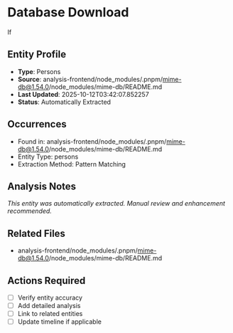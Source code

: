 # Database Download

If

## Entity Profile
- **Type**: Persons
- **Source**: analysis-frontend/node_modules/.pnpm/mime-db@1.54.0/node_modules/mime-db/README.md
- **Last Updated**: 2025-10-12T03:42:07.852257
- **Status**: Automatically Extracted

## Occurrences
- Found in: analysis-frontend/node_modules/.pnpm/mime-db@1.54.0/node_modules/mime-db/README.md
- Entity Type: persons
- Extraction Method: Pattern Matching

## Analysis Notes
*This entity was automatically extracted. Manual review and enhancement recommended.*

## Related Files
- analysis-frontend/node_modules/.pnpm/mime-db@1.54.0/node_modules/mime-db/README.md

## Actions Required
- [ ] Verify entity accuracy
- [ ] Add detailed analysis
- [ ] Link to related entities
- [ ] Update timeline if applicable
